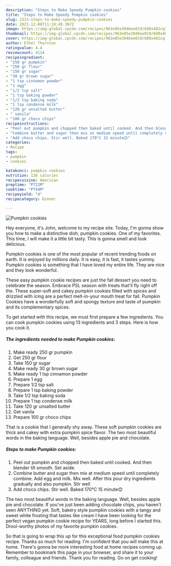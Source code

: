 ```yaml
---
description: "Steps to Make Speedy Pumpkin cookies"
title: "Steps to Make Speedy Pumpkin cookies"
slug: 2313-steps-to-make-speedy-pumpkin-cookies
date: 2021-12-06T11:19:49.307Z
image: https://img-global.cpcdn.com/recipes/963e85e3046ee019/680x482cq70/pumpkin-cookies-recipe-main-photo.jpg
thumbnail: https://img-global.cpcdn.com/recipes/963e85e3046ee019/680x482cq70/pumpkin-cookies-recipe-main-photo.jpg
cover: https://img-global.cpcdn.com/recipes/963e85e3046ee019/680x482cq70/pumpkin-cookies-recipe-main-photo.jpg
author: Ethel Thornton
ratingvalue: 4.4
reviewcount: 4114
recipeingredient:
- "250 gr pumpkin"
- "250 gr flour"
- "150 gr sugar"
- "30 gr brown sugar"
- "1 tsp cinnamon powder"
- "1 egg"
- "1/2 tsp salt"
- "1 tsp baking powder"
- "1/2 tsp baking soda"
- "1 tsp condense milk"
- "120 gr unsalted butter"
- " vanila"
- "100 gr choco chips"
recipeinstructions:
- "Peel out pumpkin and chopped then baked until cooked. And then blender till smooth. Set aside."
- "Combine butter and sugar then mix at medium speed until completely combine. Add egg and milk. Mix well. After this pour dry ingredients gradually and also pumpkin. Stir well"
- "Add choco chips. Stir well. Baked 170°C 15 minute😊"
categories:
- Recipe
tags:
- pumpkin
- cookies

katakunci: pumpkin cookies 
nutrition: 138 calories
recipecuisine: American
preptime: "PT22M"
cooktime: "PT44M"
recipeyield: "4"
recipecategory: Dinner

---
```



![Pumpkin cookies](https://img-global.cpcdn.com/recipes/963e85e3046ee019/680x482cq70/pumpkin-cookies-recipe-main-photo.jpg)

Hey everyone, it's John, welcome to my recipe site. Today, I'm gonna show you how to make a distinctive dish, pumpkin cookies. One of my favorites. This time, I will make it a little bit tasty. This is gonna smell and look delicious.

Pumpkin cookies is one of the most popular of recent trending foods on earth. It is enjoyed by millions daily. It is easy, it is fast, it tastes yummy. Pumpkin cookies is something that I have loved my entire life. They are nice and they look wonderful.

These easy pumpkin cookie recipes are just the fall dessert you need to celebrate the season. Embrace PSL season with treats that'll fly right off the. These super-soft and cakey pumpkin cookies filled with spices and drizzled with icing are a perfect melt-in-your mouth treat for fall. Pumpkin Cookies have a wonderfully soft and spongy texture and taste of pumpkin and its complementary spices.


To get started with this recipe, we must first prepare a few ingredients. You can cook pumpkin cookies using 13 ingredients and 3 steps. Here is how you cook it.

<!--inarticleads1-->

##### The ingredients needed to make Pumpkin cookies:

1. Make ready 250 gr pumpkin
1. Get 250 gr flour
1. Take 150 gr sugar
1. Make ready 30 gr brown sugar
1. Make ready 1 tsp cinnamon powder
1. Prepare 1 egg
1. Prepare 1/2 tsp salt
1. Prepare 1 tsp baking powder
1. Take 1/2 tsp baking soda
1. Prepare 1 tsp condense milk
1. Take 120 gr unsalted butter
1. Get  vanila
1. Prepare 100 gr choco chips


That is a cookie that I generally shy away. These soft pumpkin cookies are thick and cakey with extra pumpkin spice flavor. The two most beautiful words in the baking language. Well, besides apple pie and chocolate. 

<!--inarticleads2-->

##### Steps to make Pumpkin cookies:

1. Peel out pumpkin and chopped then baked until cooked. And then blender till smooth. Set aside.
1. Combine butter and sugar then mix at medium speed until completely combine. Add egg and milk. Mix well. After this pour dry ingredients gradually and also pumpkin. Stir well
1. Add choco chips. Stir well. Baked 170°C 15 minute😊


The two most beautiful words in the baking language. Well, besides apple pie and chocolate. If you've just been adding chocolate chips, you haven't seen ANYTHING yet. Soft, bakery style pumpkin cookies with a tangy and sweet white frosting that tastes like cream I have been looking for the perfect vegan pumpkin cookie recipe for YEARS, long before I started this. Drool-worthy photos of my favorite pumpkin cookies. 

So that is going to wrap this up for this exceptional food pumpkin cookies recipe. Thanks so much for reading. I'm confident that you will make this at home. There's gonna be more interesting food at home recipes coming up. Remember to bookmark this page in your browser, and share it to your family, colleague and friends. Thank you for reading. Go on get cooking!
